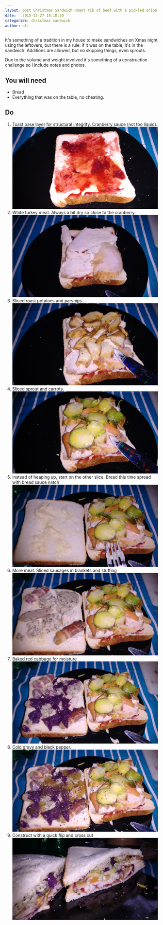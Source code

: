 ```yaml
---
layout: post Christmas Sandwich Roast rib of beef with a pickled onion cream gravy"
date:   2015-12-27 19:10:30
categories: christmas sandwich
author: oli
---
```


It's something of a tradition in my house to make sandwiches on Xmas night using the leftovers, but there is a rule: if it was on the table, it's in the sandwich.  Additions are allowed, but no skipping things, even sprouts.

Due to the volume and weight involved it's something of a construction challenge so I include notes and photos.


## You will need

* Bread
* Everything that was on the table, no cheating.


## Do

1. Toast base layer for structural integrity.  Cranberry sauce (not too liquid). ![Toast base](/images/christmas-sandwich/christmas-sandwich-10.jpg)
2. White turkey meat.  Always a bit dry so close to the cranberry.  ![Turkey meat](/images/christmas-sandwich/christmas-sandwich-9.jpg)
3. Sliced roast potatoes and parsnips. ![Roast vegetable layer](/images/christmas-sandwich/christmas-sandwich-8.jpg)
4. Sliced sprout and carrots.  ![Boiled vegetable layer](/images/christmas-sandwich/christmas-sandwich-7.jpg)
5. Instead of heaping up, start on the other slice.  Bread this time spread with bread sauce natch ![Bread on bread](/images/christmas-sandwich/christmas-sandwich-6.jpg)
6. More meat.  Sliced sausages in blankets and stuffing ![Roasted meat layer](/images/christmas-sandwich/christmas-sandwich-5.jpg)
7. Baked red cabbage for moisture ![Non traditional, but excellent](/images/christmas-sandwich/christmas-sandwich-4.jpg)
8. Cold gravy and black pepper. ![Cold gravy is deliciouss](/images/christmas-sandwich/christmas-sandwich-3.jpg)
9. Construct with a quick flip and cross cut![Distinct layers are importantt](/images/christmas-sandwich/christmas-sandwich-2.jpg)


